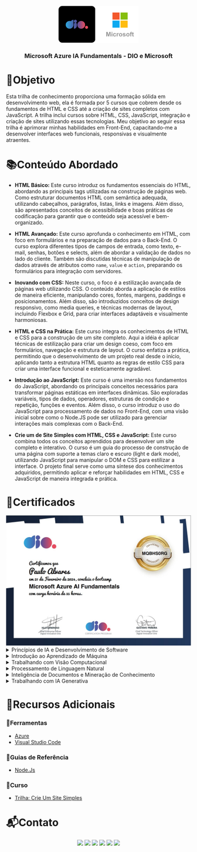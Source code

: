 <div align="center">
  <img height="100px" src="assets/empresas_logo.png" alt="Logo do Bradesco" />
  <h3 align="center">Microsoft Azure IA Fundamentals - DIO e Microsoft</h3>
</div>

# 🎯Objetivo
  Esta trilha de conhecimento proporciona uma formação sólida em desenvolvimento web, ela é formada por 5 cursos que cobrem desde os fundamentos de HTML e CSS até a criação de sites completos com JavaScript. A trilha inclui cursos sobre HTML, CSS, JavaScript, integração e criação de sites utilizando essas tecnologias. Meu objetivo ao seguir essa trilha é aprimorar minhas habilidades em Front-End, capacitando-me a desenvolver interfaces web funcionais, responsivas e visualmente atraentes.

# 📚Conteúdo Abordado
  * **HTML Básico:** Este curso introduz os fundamentos essenciais do HTML, abordando as principais tags utilizadas na construção de páginas web. Como estruturar documentos HTML com semântica adequada, utilizando cabeçalhos, parágrafos, listas, links e imagens. Além disso, são apresentados conceitos de acessibilidade e boas práticas de codificação para garantir que o conteúdo seja acessível e bem-organizado.

  * **HTML Avançado:** Este curso aprofunda o conhecimento em HTML, com foco em formulários e na preparação de dados para o Back-End. O curso explora diferentes tipos de campos de entrada, como texto, e-mail, senhas, botões e selects, além de abordar a validação de dados no lado do cliente. Também são discutidas técnicas de manipulação de dados através de atributos como `name`, `value` e `action`, preparando os formulários para integração com servidores.

  * **Inovando com CSS:** Neste curso, o foco é a estilização avançada de páginas web utilizando CSS. O conteúdo aborda a aplicação de estilos de maneira eficiente, manipulando cores, fontes, margens, paddings e posicionamentos. Além disso, são introduzidos conceitos de design responsivo, como media queries, e técnicas modernas de layout, incluindo Flexbox e Grid, para criar interfaces adaptáveis e visualmente harmoniosas.

  * **HTML e CSS na Prática:** Este curso integra os conhecimentos de HTML e CSS para a construção de um site completo. Aqui a idéia é aplicar técnicas de estilização para criar um design coeso, com foco em formulários, navegação e estrutura de layout. O curso enfatiza a prática, permitindo que o desenvolvimento de um projeto real desde o início, aplicando tanto a estrutura HTML quanto as regras de estilo CSS para criar uma interface funcional e esteticamente agradável.

  * **Introdução ao JavaScript:** Este curso é uma imersão nos fundamentos do JavaScript, abordando os principais conceitos necessários para transformar páginas estáticas em interfaces dinâmicas. São exploradas variáveis, tipos de dados, operadores, estruturas de condição e repetição, funções e eventos. Além disso, o curso introduz o uso do JavaScript para processamento de dados no Front-End, com uma visão inicial sobre como o Node.JS pode ser utilizado para gerenciar interações mais complexas com o Back-End.

  * **Crie um de Site Simples com HTML, CSS e JavaScript:** Este curso combina todos os conceitos aprendidos para desenvolver um site completo e interativo. O curso é um guia do processo de construção de uma página com suporte a temas claro e escuro (light e dark mode), utilizando JavaScript para manipular o DOM e CSS para estilizar a interface. O projeto final serve como uma síntese dos conhecimentos adquiridos, permitindo aplicar e reforçar habilidades em HTML, CSS e JavaScript de maneira integrada e prática.

# 🏅Certificados
<img src="assets/certificado.jpg" alt="Certificado do Curso">

<details>
  <summary>Princípios de IA e Desenvolvimento de Software</summary>

  <img src="assets/certificado_principios_de_IA_e_desenvolvimento_de_software.jpg" alt="Certificado Princípios de IA e Desenvolvimento de Software">

  <details>
    <summary>Conceitos Fundamentais de IA</summary>
    <img src="assets/certificado_conceitos_fundamentais_de_ia.jpg" alt="Certificado Conceitos Fundamentais de IA">
  </details>

  <details>
    <summary>Versionamento de Código com Git e GitHub</summary>
    <img src="assets/certificado_versionamento_de_codigo_com_git_e_github.jpg" alt="Certificado Versionamento de Código com Git e GitHub">
  </details>

  <details>
    <summary>Desafios de Projeto: Crie Um Portfólio Vencedor</summary>
    <img src="assets/certificado_crie_um_portfolio_vencedor.jpg" alt="Certificado Desafios de Projeto: Crie Um Portfólio Vencedor">
  </details>

  <details>
    <summary>Contribuindo em um Projeto Open Source no GitHub</summary>
    <img src="assets/certificado_contribuindo_em_um_projeto_open_source_no_github.jpg" alt="Certificado Contribuindo em um Projeto Open Source no GitHub">
  </details>

  <details>
    <summary>Desafios de Código: Aperfeiçoe Sua Lógica e Pensamento Computacional</summary>
    <img src="assets/certificado_aperfeicoe_sua_logica_e_pensamento_computacional.jpg" alt="Certificado Desafios de Código: Aperfeiçoe Sua Lógica e Pensamento Computacional">
  </details>

  <details>
    <summary>Aula Inaugural - Microsoft Azure AI Fundamentals</summary>
    <img src="assets/certificado_aula_inaugural_microsoft_azure_ia_fundamentals.jpg" alt="Certificado Aula Inaugural - Microsoft Azure AI Fundamentals">
  </details>
</details>

<details>
  <summary>Introdução ao Aprendizado de Máquina</summary>
  <img src="assets/certificado_introducao_ao_aprendizado_de_maquina.jpg" alt="Certificado Introdução ao Aprendizado de Máquina">

  <details>
    <summary>Fundamentos do Aprendizado de Máquina</summary>
    <img src="assets/certificado_fundamentos_do_aprendizado_de_maquina.jpg" alt="Certificado Fundamentos do Aprendizado de Máquina">
  </details>

  <details>
    <summary>Trabalhando com Machine Learning na Prática no Azure ML</summary>
    <img src="assets/certificado_trabalhando_com_machine_learning_na_pratica_no_azure_ml.jpg" alt="Certificado Trabalhando com Machine Learning na Prática no Azure ML">
  </details>
</details>

<details>
  <summary>Trabalhando com Visão Computacional</summary>
  <img src="assets/certificado_trabalhando_com_visao_computacional.jpg" alt="Certificado Trabalhando com Visão Computacional">

  <details>
    <summary>Conceitos de Visão Computacional</summary>
    <img src="assets/certificado_conceitos_de_visao_computacional.jpg" alt="Certificado Conceitos de Visão Computacional">
  </details>

  <details>
    <summary>Reconhecimento Facial e transformação de imagens em Dados no Azure ML</summary>
    <img src="assets/certificado_reconhecimento_facial_e_transformacao_de_imagens_em_dados_no_azure_ml.jpg" alt="Certificado Reconhecimento Facial e transformação de imagens em Dados no Azure ML">
  </details>
</details>

<details>
  <summary>Processamento de Linguagem Natural</summary>
  <img src="assets/certificado_processamento_de_linguagem_natural.jpg" alt="Certificado Processamento de Linguagem Natural">

  <details>
    <summary>Conceitos de Processamento de Linguagem Natural</summary>
    <img src="assets/certificado_conceitos_de_processamento_de_linguagem_natural.jpg" alt="Certificado Conceitos de Processamento de Linguagem Natural">
  </details>

  <details>
    <summary>Análise de Sentimentos com Language Studio no Azure AI</summary>
    <img src="assets/certificado_analise_de_sentimento_com_language_studio_no_azure_ia.jpg" alt="Certificado Análise de Sentimentos com Language Studio no Azure AI">
  </details>
</details>

<details>
  <summary>Inteligência de Documentos e Mineração de Conhecimento</summary>
  <img src="assets/certificado_inteligencia_de_documentos_e_mineracao_de_conhecimento.jpg" alt="Certificado Inteligência de Documentos e Mineração de Conhecimento">

  <details>
    <summary>Inteligência de Documentos de IA do Azure</summary>
    <img src="assets/certificado_inteligencia_de_documentos_de_ia_do_azure.jpg" alt="Certificado Inteligência de Documentos de IA do Azure">
  </details>

  <details>
    <summary>Azure Cognitive Search: Utilizando AI Search para indexação e consulta de Dados</summary>
    <img src="assets/certificado_azure_cognitive_search_utilizando_ai_search_para_indexacao_e_consulta_de_dados.jpg" alt="Certificado Azure Cognitive Search: Utilizando AI Search para indexação e consulta de Dados">
  </details>
</details>

<details>
  <summary>Trabalhando com IA Generativa</summary>
  <img src="assets/certificado_trabalhando_com_ia_generativa.jpg" alt="Certificado Trabalhando com IA Generativa">

  <details>
    <summary>Fundamentos da IA Generativa</summary>
    <img src="assets/certificado_fundamentos_da_ia_generativa.jpg" alt="Certificado Fundamentos da IA Generativa">
  </details>

  <details>
    <summary>Fundamentos do Serviço Azure OpenAI</summary>
    <img src="assets/certificado_fundamentos_do_servico_azure_openai.jpg" alt="Certificado Fundamentos do Serviço Azure OpenAI">
  </details>

  <details>
    <summary>Explorando os Recursos de IA Generativa com Copilot e OpenAI</summary>
    <img src="assets/certificado_explorando_os_recursos_de_ia_generativa_com_copilot_e_openai.jpg" alt="Certificado Explorando os Recursos de IA Generativa com Copilot e OpenAI">
  </details>
</details>

# 🔗Recursos Adicionais
### 🔧Ferramentas
  - <a href="https://www.sublimetext.com/download">Azure</a>
  - <a href="https://code.visualstudio.com/download">Visual Studio Code</a>

### 📖Guias de Referência
  - <a href="https://nodejs.org/docs/latest/api/">Node.Js</a>

### 📎Curso
  - <a href="https://www.ev.org.br/">Trilha: Crie Um Site Simples</a>

# 📬Contato
<div align="center"> 
  <a href="https://github.com/Paulo-Alvares"><img src="https://img.shields.io/badge/GitHub-000000?style=for-the-badge&logo=github&logoColor=white"></a>
  <a href = "mailto:pauloalvares66@gmail.com"><img src="https://img.shields.io/badge/Gmail-D14836?style=for-the-badge&logo=gmail&logoColor=white"></a>
  <a href="https://www.linkedin.com/in/paulo-alvares/"><img src="https://img.shields.io/badge/-LinkedIn-%230077B5?style=for-the-badge&logo=linkedin&logoColor=white"></a> 
  <a href="https://www.instagram.com/paulo_10111/"><img src="https://img.shields.io/badge/-Instagram-%23E4405F?style=for-the-badge&logo=instagram&logoColor=white"></a>
  <a href="https://www.facebook.com/paulogabriel.alvares"><img src="https://img.shields.io/badge/Facebook-1877F2?style=for-the-badge&logo=facebook&logoColor=white"></a>
  <a href="https://codepen.io/Poulos-Alvares"><img src="https://img.shields.io/badge/Codepen-000000?style=for-the-badge&logo=codepen&logoColor=white"></a>
</div>
